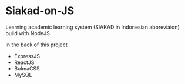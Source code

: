 # Siakad-on-JS

Learning academic learning system (SIAKAD in Indonesian abbreviaion) build with NodeJS

In the back of this project
* ExpressJS
* ReactJS
* BulmaCSS
* MySQL 
